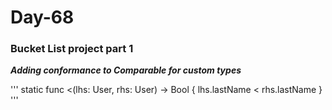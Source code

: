 # Day-68
### **Bucket List project part 1**

***Adding conformance to Comparable for custom types***

'''
static func <(lhs: User, rhs: User) -> Bool {
      lhs.lastName < rhs.lastName
}
'''

